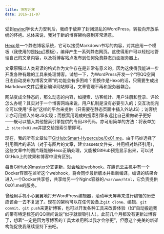 ```yaml
---
title: 博客迁移
date: 2016-11-07
---
```


受到[ewind](http://ewind.us/)学长大力安利后，我终于放弃了封闭混乱的WordPress，转投向开放系统的怀抱。总体来说，我对于新的博客架构感到非常满意。

[Hexo](https://hexo.io/)是一个静态博客系统，它可以接受Markdown书写的内容，对其应用一个模板（我使用的是[NexT](https://github.com/iissnan/hexo-theme-next)模板），编译产生一系列静态网页。这使得用户可以轻松地管理自己的文章内容，以及将博客站点发布到任何免费静态页面服务器上。

文章原稿以人类易读的格式作为文件存在是非常有意义的，因为这使得我能进一步开发各种有趣的工具来处理博客。试想一下，为WordPress开发一个“将QQ空间日志自动发布为博客文章”的功能会有多困难？但换作是Hexo的话，只需要生成出Markdown文件后重新编译网站即可，文章管理不再和服务器耦合。

<!--more-->

网站变成全静态的，那么动态的内容，如搜索、访客统计、用户注册和登录、评论怎么办呢？其实对于一个博客网站来说，用户机制是没有必要引入的；交互功能完全可以使用“多说”这样的平台来提供（只需要在静态页面中插入外站JS）；访客统计亦可用插入外站JS实现；而搜索用现成的搜索引擎永远比自己重做轮子更好——既可以插入其他搜索引擎提供的专用JS代码，亦可用简单的方法：将表单加上` site:0x01.me`并提交给搜索引擎即可。

现在，我的所有文章位于[GitHub:Smart-Hypercube/0x01.me](https://github.com/Smart-Hypercube/0x01.me)。由于巧妙选择了引用图片的语法（对于有图片的文章，建立assets文件夹，并用相对路径引用），这些文章中的图片既能被Hexo正确处理，又能被GitHub预览显示出来，可以说GitHub上的效果和博客中没有区别。

每当GitHub的master分支更新，就会触发webhook。在腾讯云主机中有一个Docker容器在监听这个webhook，将会同步最新版本并重新编译。编译的结果会进入一个Docker共享卷，共享给另一个Nginx容器的`/var/www/html`，它负责提供0x01.me的服务。

曾经用手机小心翼翼地打开WordPress编辑器，滚动半天屏幕来进行编辑的历史应该会一去不复返了。现在的架构可以在任何设备上`git clone`、编辑、`git commit`、`git push`来更新博客，也可以开发各种工具来改善体验（如“自动搬运我的带有特定标签的QQ空间说说”似乎就很吸引人）。此前几个月都没有更新过博客了，想着“一定是因为写博客的工具太难用所以我才会停更”，但愿这个完美的新架构能促使我继续坚持下去吧。
